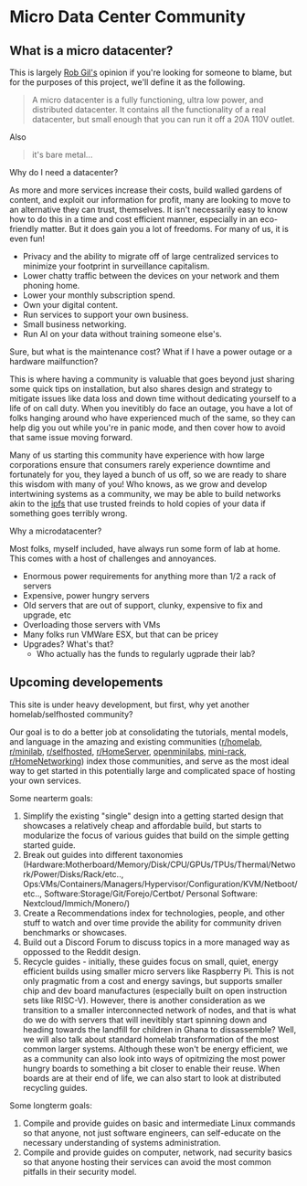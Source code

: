 # Micro Data Center Community

## What is a micro datacenter?

This is largely [Rob Gil's](https://github.com/robgil/microdatacenter) opinion if you're looking for someone to blame, but for the purposes of this project, we'll define it as the following.

> A micro datacenter is a fully functioning, ultra low power, and distributed datacenter. It contains all the functionality of a real datacenter, but small enough that you can run it off a 20A 110V outlet.

Also

> it's bare metal...

Why do I need a datacenter?

As more and more services increase their costs, build walled gardens of content, and exploit our information for profit, many are looking to move to an alternative they can trust, themselves. It isn't necessarily easy to know how to do this in a time and cost efficient manner, especially in an eco-friendly matter. But it does gain you a lot of freedoms. For many of us, it is even fun!

- Privacy and the ability to migrate off of large centralized services to minimize your footprint in surveillance capitalism.
- Lower chatty traffic between the devices on your network and them phoning home.
- Lower your monthly subscription spend.
- Own your digital content.
- Run services to support your own business.
- Small business networking.
- Run AI on your data without training someone else's.


Sure, but what is the maintenance cost? What if I have a power outage or a hardware mailfunction?

This is where having a community is valuable that goes beyond just sharing some quick tips on installation, but also shares design and strategy to mitigate issues like data loss and down time without dedicating yourself to a life of on call duty. When you inevitibly do face an outage, you have a lot of folks hanging around who have experienced much of the same, so they can help dig you out while you're in panic mode, and then cover how to avoid that same issue moving forward. 

Many of us starting this community have experience with how large corporations ensure that consumers rarely experience downtime and fortunately for you, they layed a bunch of us off, so we are ready to share this wisdom with many of you! Who knows, as we grow and develop intertwining systems as a community, we may be able to build networks akin to the [ipfs](https://en.wikipedia.org/wiki/InterPlanetary_File_System) that use trusted freinds to hold copies of your data if something goes terribly wrong. 

Why a microdatacenter?

Most folks, myself included, have always run some form of lab at home. This comes with a host of challenges and annoyances.
- Enormous power requirements for anything more than 1/2 a rack of servers
- Expensive, power hungry servers
- Old servers that are out of support, clunky, expensive to fix and upgrade, etc
- Overloading those servers with VMs
- Many folks run VMWare ESX, but that can be pricey
- Upgrades? What's that? 
  - Who actually has the funds to regularly ugprade their lab?

## Upcoming developements

This site is under heavy development, but first, why yet another homelab/selfhosted community?

Our goal is to do a better job at consolidating the tutorials, mental models, and language in the amazing and existing communities ([r/homelab](https://www.reddit.com/r/homelab/), [r/minilab](https://www.reddit.com/r/minilab/), [r/selfhosted](https://www.reddit.com/r/selfhosted/), [r/HomeServer](https://www.reddit.com/r/HomeServer/), [openminilabs](https://github.com/Wakoma/openminilab), [mini-rack](https://github.com/geerlingguy/mini-rack), [r/HomeNetworking](https://www.reddit.com/r/HomeNetworking/)) index those communities, and serve as the most ideal way to get started in this potentially large and complicated space of hosting your own services.

Some nearterm goals:

1. Simplify the existing "single" design into a getting started design that showcases a relatively cheap and affordable build, but starts to modularize the focus of various guides that build on the simple getting started guide.
1. Break out guides into different taxonomies (Hardware:Motherboard/Memory/Disk/CPU/GPUs/TPUs/Thermal/Network/Power/Disks/Rack/etc.., Ops:VMs/Containers/Managers/Hypervisor/Configuration/KVM/Netboot/etc.., Software:Storage/Git/Forejo/Certbot/ Personal Software: Nextcloud/Immich/Monero/)
1. Create a Recommendations index for technologies, people, and other stuff to watch and over time provide the ability for community driven benchmarks or showcases.
1. Build out a Discord Forum to discuss topics in a more managed way as oppossed to the Reddit design.
1. Recycle guides - initially, these guides focus on small, quiet, energy efficient builds using smaller micro servers like Raspberry Pi. This is not only pragmatic from a cost and energy savings, but supports smaller chip and dev board manufactures (especially built on open instruction sets like RISC-V). However, there is another consideration as we transition to a smaller interconnected network of nodes, and that is what do we do with servers that will inevitibly start spinning down and heading towards the landfill for children in Ghana to dissassemble? Well, we will also talk about standard homelab transformation of the most common larger systems. Although these won't be energy efficient, we as a community can also look into ways of opitmizing the most power hungry boards to something a bit closer to enable their reuse. When boards are at their end of life, we can also start to look at distributed recycling guides.

Some longterm goals:

1. Compile and provide guides on basic and intermediate Linux commands so that anyone, not just software engineers, can self-educate on the necessary understanding of systems administration.
1. Compile and provide guides on computer, network, nad security basics so that anyone hosting their services can avoid the most common pitfalls in their security model.
